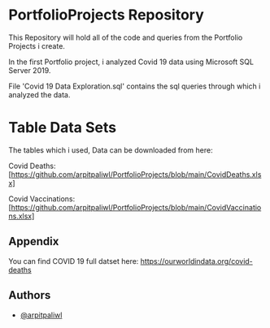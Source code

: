 # PortfolioProjects Repository

This Repository will hold all of the code and queries from the Portfolio Projects i create.

In the first Portfolio project, i analyzed Covid 19 data using Microsoft SQL Server 2019.

File 'Covid 19 Data Exploration.sql' contains the sql queries through which i analyzed the data.

# Table Data Sets

The tables which i used, Data can be downloaded from here:

Covid Deaths: [https://github.com/arpitpaliwl/PortfolioProjects/blob/main/CovidDeaths.xlsx]

Covid Vaccinations: [https://github.com/arpitpaliwl/PortfolioProjects/blob/main/CovidVaccinations.xlsx]


## Appendix
You can find COVID 19 full datset here: https://ourworldindata.org/covid-deaths

## Authors

- [@arpitpaliwl](https://github.com/arpitpaliwl)
